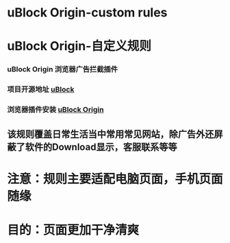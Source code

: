 # uBlock Origin-custom rules  
# uBlock Origin-自定义规则
### uBlock Origin 浏览器广告拦截插件  
### 项目开源地址 [uBlock](https://github.com/gorhill/uBlock/)
### 浏览器插件安装 [uBlock Origin](https://chrome.google.com/webstore/detail/ublock-origin/cjpalhdlnbpafiamejdnhcphjbkeiagm/)
## 该规则覆盖日常生活当中常用常见网站，除广告外还屏蔽了软件的Download显示，客服联系等等
# 注意：规则主要适配电脑页面，手机页面随缘
# 目的：页面更加干净清爽
